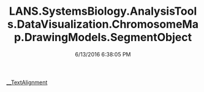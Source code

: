 ﻿---
title: LANS.SystemsBiology.AnalysisTools.DataVisualization.ChromosomeMap.DrawingModels.SegmentObject
date: 6/13/2016 6:38:05 PM
---

[__TextAlignment](T-LANS.SystemsBiology.AnalysisTools.DataVisualization.ChromosomeMap.DrawingModels.SegmentObject.__TextAlignment.html)
